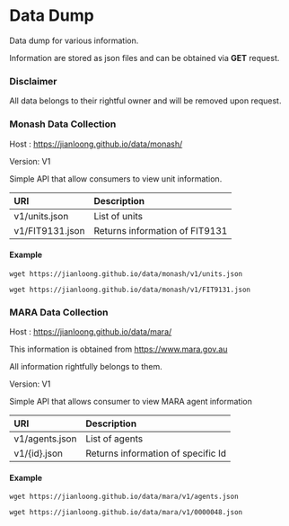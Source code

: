 # Data Dump

Data dump for various information.

Information are stored as json files and can be obtained via **GET** request.

### Disclaimer

All data belongs to their rightful owner and will be removed upon request.

### Monash Data Collection

Host : https://jianloong.github.io/data/monash/

Version: V1

Simple API that allow consumers to view unit information.

| URI             | Description                    |
|:----------------|:-------------------------------|
| v1/units.json   | List of units                  |
| v1/FIT9131.json | Returns information of FIT9131 |

#### Example

````code
wget https://jianloong.github.io/data/monash/v1/units.json
````

````code
wget https://jianloong.github.io/data/monash/v1/FIT9131.json
````

### MARA Data Collection

Host : https://jianloong.github.io/data/mara/

This information is obtained from https://www.mara.gov.au

All information rightfully belongs to them. 

Version: V1

Simple API that allows consumer to view MARA agent information

| URI            | Description                        |
|:---------------|:-----------------------------------|
| v1/agents.json | List of agents                     |
| v1/{id}.json   | Returns information of specific Id |

#### Example

````code
wget https://jianloong.github.io/data/mara/v1/agents.json
````

````code
wget https://jianloong.github.io/data/mara/v1/0000048.json
````

